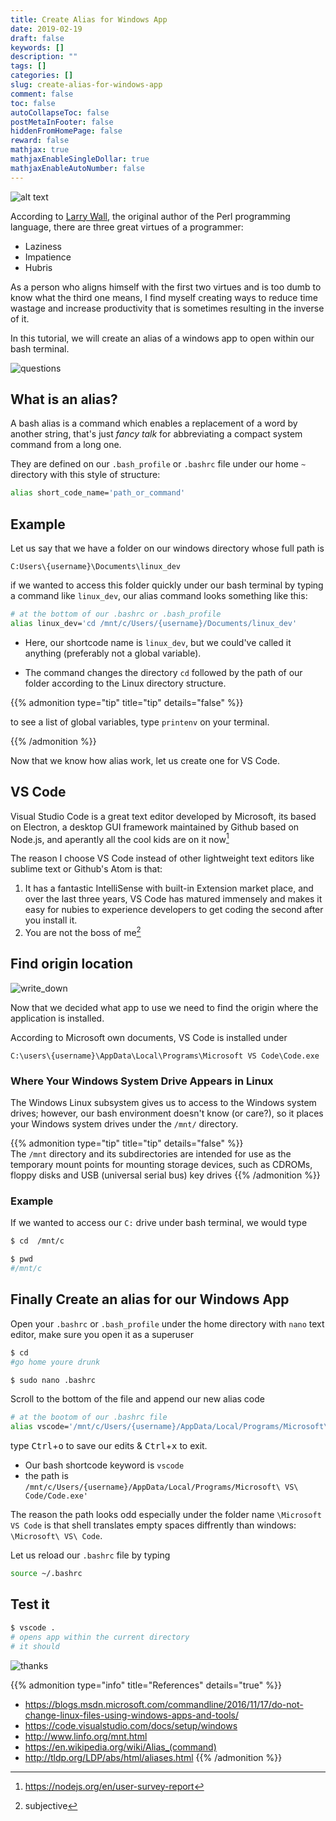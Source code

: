 ```yaml
---
title: Create Alias for Windows App
date: 2019-02-19
draft: false
keywords: []
description: ""
tags: []
categories: []
slug: create-alias-for-windows-app
comment: false
toc: false
autoCollapseToc: false
postMetaInFooter: false
hiddenFromHomePage: false
reward: false
mathjax: true
mathjaxEnableSingleDollar: true
mathjaxEnableAutoNumber: false
---
```



![alt text][img1]

According to [Larry Wall](https://en.wikipedia.org/wiki/Larry_Wall), the original author of the Perl programming language, there are three great virtues of a programmer:

- Laziness
- Impatience 
- Hubris

As a person who aligns himself with the first two virtues and is too dumb to know what the third one means, I find myself creating ways to reduce time wastage and increase productivity that is sometimes resulting in the inverse of it.


In this tutorial, we will create an alias of a windows app to open within our bash terminal.
<!--more-->

![questions](https://media.giphy.com/media/cI320yRBJZcyc/giphy.gif)

## What is an alias?
A bash alias is a command which enables a replacement of a word by another string, that's just $fancy\ talk$ for abbreviating a compact system command from a long one.

They are defined on our `.bash_profile` or `.bashrc` file under our home `~` directory with this style of  structure: 
```bash
alias short_code_name='path_or_command'
```
## Example

Let us say that we have a folder on our windows directory whose full path is 
```
C:Users\{username}\Documents\linux_dev
```
 if we wanted to access this folder quickly under our bash terminal by typing a command like `linux_dev`, our alias command looks something like this:

```bash
# at the bottom of our .bashrc or .bash_profile
alias linux_dev='cd /mnt/c/Users/{username}/Documents/linux_dev'
```
- Here, our shortcode name is `linux_dev`, but we could've called it anything (preferably not a global variable). 

- The command changes the directory `cd` followed by the path of our folder according to the Linux directory structure.


{{% admonition type="tip" title="tip" details="false" %}}

to see a list of global variables, type `printenv` on your terminal.

{{% /admonition %}}


Now that we know how alias work, let us create one for VS Code.

## VS Code

Visual Studio Code is a  great text editor developed by Microsoft, its based on Electron, a desktop GUI framework maintained by Github based on Node.js, and aperantly all the cool kids are on it now[^1]

The reason I choose VS Code instead of other lightweight text editors like sublime text or Github's Atom is that:

1. It has a fantastic IntelliSense with built-in Extension market place, and over the last three years, VS Code has matured immensely and makes it easy for nubies to experience developers to get coding the second after you install it.
2. You are not the boss of me[^2]




## Find origin location

![write_down](https://media.giphy.com/media/4wuzE31HC6Lba/giphy.gif)

Now that we decided what app to use we need to find the origin where the application is installed.

According to Microsoft own documents, VS Code is installed under

```poertshell
C:\users\{username}\AppData\Local\Programs\Microsoft VS Code\Code.exe
```


### Where Your Windows System Drive Appears in Linux

The Windows Linux subsystem gives us to access to the Windows system drives; however, our bash environment doesn't know (or care?), so it places your Windows system drives under the `/mnt/` directory.

{{% admonition type="tip" title="tip" details="false" %}}	
The `/mnt` directory and its subdirectories are intended for use as the temporary mount points for mounting storage devices, such as CDROMs, floppy disks and USB (universal serial bus) key drives
{{% /admonition %}}


### Example
If we wanted to access our `C:` drive under bash terminal, we would type
```bash
$ cd  /mnt/c

$ pwd
#/mnt/c
```

## Finally Create an alias for our Windows App

Open your `.bashrc` or `.bash_profile` under the home directory with `nano` text editor, make sure you open it as a superuser  

```bash
$ cd 
#go home youre drunk

$ sudo nano .bashrc
```
Scroll to the bottom of the file and append  our new alias code

```bash
# at the bootom of our .bashrc file
alias vscode='/mnt/c/Users/{username}/AppData/Local/Programs/Microsoft\ VS\ Code/Code.exe'
```
type <kbd>Ctrl</kbd>+<kbd>o</kbd> to save our edits & <kbd>Ctrl</kbd>+<kbd>x</kbd> to exit.



- Our bash shortcode keyword is `vscode`
- the path is `/mnt/c/Users/{username}/AppData/Local/Programs/Microsoft\ VS\ Code/Code.exe'`

The reason the path looks odd especially under the folder name `\Microsoft VS Code` is that shell translates empty spaces diffrently than windows: `\Microsoft\ VS\ Code`.

Let us reload our `.bashrc` file by typing
```bash
source ~/.bashrc
```

## Test it

```bash
$ vscode .
# opens app within the current directory
# it should
```



![thanks](https://media.giphy.com/media/1U41ujsx7HDkk/giphy.gif)


{{% admonition type="info" title="References" details="true" %}}
- https://blogs.msdn.microsoft.com/commandline/2016/11/17/do-not-change-linux-files-using-windows-apps-and-tools/
- https://code.visualstudio.com/docs/setup/windows
- http://www.linfo.org/mnt.html
- https://en.wikipedia.org/wiki/Alias_(command)
- http://tldp.org/LDP/abs/html/aliases.html
{{% /admonition %}}




[img1]: /images/create-alias-for-windows-app/alias_logo.png
[^2]: subjective
[^1]: https://nodejs.org/en/user-survey-report
